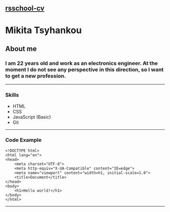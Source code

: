 ## [rsschool-cv](https://github.com/rolling-scopes-school/tasks/blob/master/tasks/cv/cv-github-hints.md)
# **Mikita Tsyhankou**
## **About me**
### I am 22 years old and work as an electronics engineer. At the moment I do not see any perspective in this direction, so I want to get a new profession.
---
### **Skills**
* HTML
* CSS
* JavaScript (Basic)
* Git
---
### **Code Example**
```
<!DOCTYPE html>
<html lang="en">
<head>
    <meta charset="UTF-8">
    <meta http-equiv="X-UA-Compatible" content="IE=edge">
    <meta name="viewport" content="width=h1, initial-scale=1.0">
    <title>Document</title>
</head>
<body>
    <h1>Hello world!</h1>
</body>
</html>
```
---


